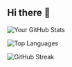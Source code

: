 ## Hi there 👋



![Your GitHub Stats](https://github-readme-stats.vercel.app/api?username=YahyaMansoub&show_icons=true&theme=radical)


![Top Languages](https://github-readme-stats.vercel.app/api/top-langs/?username=YahyaMansoub&layout=compact&theme=radical)


![GitHub Streak](https://github-readme-streak-stats.herokuapp.com/?user=YOUR_USERNAME&theme=radical)
